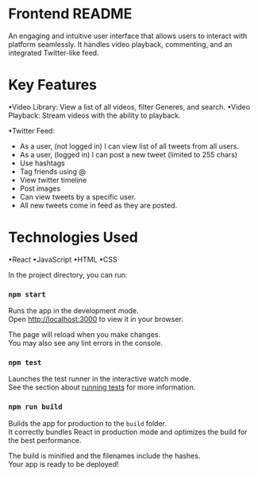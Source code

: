 # Frontend README
An engaging and intuitive user interface that allows users to interact with platform seamlessly.
It handles video playback, commenting, and an integrated Twitter-like feed.

# Key Features
•Video Library: View a list of all videos, filter Generes, and search.
•Video Playback: Stream videos with the ability to playback.

•Twitter Feed: 
* As a user, (not logged in) I
  can view list of all tweets from all users.
* As a user, (logged in) I
  can post a new tweet (limited to 255 chars)
* Use hashtags
* Tag friends using @  
* View twitter timeline
* Post images
* Can view tweets by a specific user.
* All new tweets come in feed as they are posted.




# Technologies Used
•React
•JavaScript
•HTML
•CSS


In the project directory, you can run:

### `npm start`

Runs the app in the development mode.\
Open [http://localhost:3000](http://localhost:3000) to view it in your browser.

The page will reload when you make changes.\
You may also see any lint errors in the console.

### `npm test`

Launches the test runner in the interactive watch mode.\
See the section about [running tests](https://facebook.github.io/create-react-app/docs/running-tests) for more information.

### `npm run build`

Builds the app for production to the `build` folder.\
It correctly bundles React in production mode and optimizes the build for the best performance.

The build is minified and the filenames include the hashes.\
Your app is ready to be deployed!

